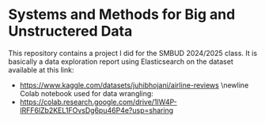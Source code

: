 # Systems and Methods for Big and Unstructered Data 

This repository contains a project I did for the SMBUD 2024/2025 class.
It is basically a data exploration report using Elasticsearch on the dataset available at this link:
- https://www.kaggle.com/datasets/juhibhojani/airline-reviews
\newline Colab notebook used for data wrangling:
- https://colab.research.google.com/drive/1lW4P-lRFF6lZb2KEL1FOvsDg6pu46P4e?usp=sharing
